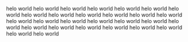 helo world helo world helo world helo world helo world helo world helo world
helo world helo world helo world helo world helo world helo world helo world
helo world helo world helo world helo world helo world helo world helo world
helo world helo world helo world helo world helo world helo world helo world

